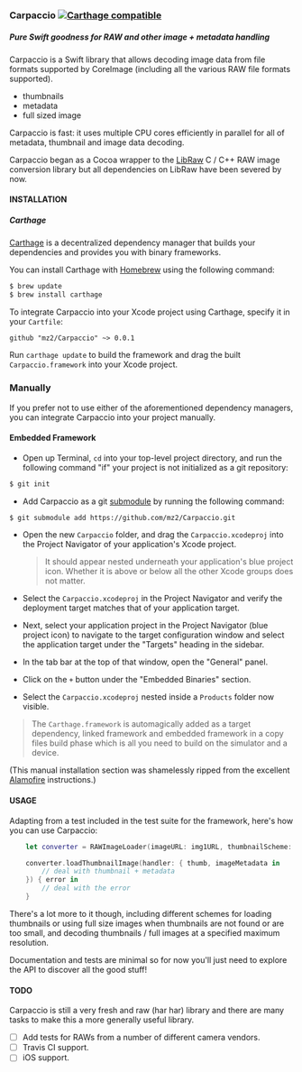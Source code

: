 ### Carpaccio [![Carthage compatible](https://img.shields.io/badge/Carthage-compatible-4BC51D.svg?style=flat)](https://github.com/Carthage/Carthage)
##### Pure Swift goodness for RAW and other image + metadata handling

Carpaccio is a Swift library that allows decoding image data from file formats supported by CoreImage (including all the various RAW file formats supported).

- thumbnails
- metadata
- full sized image 

Carpaccio is fast: it uses multiple CPU cores efficiently in parallel for all of metadata, thumbnail and image data decoding.

Carpaccio began as a Cocoa wrapper to the [LibRaw](http://www.libraw.org/docs/API-CXX-eng.html) C / C++ RAW image conversion library but all dependencies on LibRaw have been severed by now.

#### INSTALLATION

##### Carthage

[Carthage](https://github.com/Carthage/Carthage) is a decentralized dependency manager that builds your dependencies and provides you with binary frameworks.

You can install Carthage with [Homebrew](http://brew.sh/) using the following command:

```bash
$ brew update
$ brew install carthage
```

To integrate Carpaccio into your Xcode project using Carthage, specify it in your `Cartfile`:

```ogdl
github "mz2/Carpaccio" ~> 0.0.1
```

Run `carthage update` to build the framework and drag the built `Carpaccio.framework` into your Xcode project.

### Manually

If you prefer not to use either of the aforementioned dependency managers, you can integrate Carpaccio into your project manually.

#### Embedded Framework

- Open up Terminal, `cd` into your top-level project directory, and run the following command "if" your project is not initialized as a git repository:

```bash
$ git init
```

- Add Carpaccio as a git [submodule](http://git-scm.com/docs/git-submodule) by running the following command:

```bash
$ git submodule add https://github.com/mz2/Carpaccio.git
```

- Open the new `Carpaccio` folder, and drag the `Carpaccio.xcodeproj` into the Project Navigator of your application's Xcode project.

    > It should appear nested underneath your application's blue project icon. Whether it is above or below all the other Xcode groups does not matter.

- Select the `Carpaccio.xcodeproj` in the Project Navigator and verify the deployment target matches that of your application target.
- Next, select your application project in the Project Navigator (blue project icon) to navigate to the target configuration window and select the application target under the "Targets" heading in the sidebar.
- In the tab bar at the top of that window, open the "General" panel.
- Click on the `+` button under the "Embedded Binaries" section.
- Select the `Carpaccio.xcodeproj` nested inside a `Products` folder now visible.

> The `Carthage.framework` is automagically added as a target dependency, linked framework and embedded framework in a copy files build phase which is all you need to build on the simulator and a device.

(This manual installation section was shamelessly ripped from the excellent [Alamofire](github.com/alamofire/Alamofire) instructions.)

#### USAGE

Adapting from a test included in the test suite for the framework, here's how you can use Carpaccio:

```Swift
    let converter = RAWImageLoader(imageURL: img1URL, thumbnailScheme: .fullImageWhenThumbnailMissing)

    converter.loadThumbnailImage(handler: { thumb, imageMetadata in
        // deal with thumbnail + metadata 
    }) { error in
        // deal with the error 
    }
```

There's a lot more to it though, including different schemes for loading thumbnails or using full size images when thumbnails are not found or are too small, and decoding thumbnails / full images at a specified maximum resolution. 

Documentation and tests are minimal so for now you'll just need to explore the API to discover all the good stuff!

#### TODO

Carpaccio is still a very fresh and raw (har har) library and there are many tasks to make this a more generally useful library.

- [ ] Add tests for RAWs from a number of different camera vendors.
- [ ] Travis CI support.
- [ ] iOS support.
